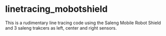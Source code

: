# linetracing_mobotshield
 This is a rudimentary line tracing code using the Saleng Mobile Robot Shield  and 3 saleng trakcers as left, center and right sensors.
